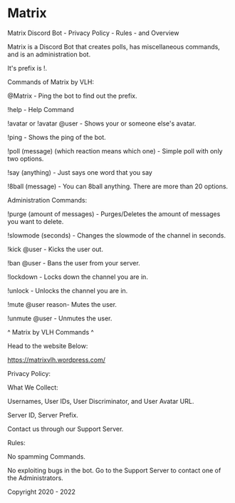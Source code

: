 # Matrix
Matrix Discord Bot - Privacy Policy - Rules - and Overview

Matrix is a Discord Bot that creates polls, has miscellaneous commands, and is an administration bot.

It's prefix is !.


Commands of Matrix by VLH:

@Matrix - Ping the bot to find out the prefix.

!help - Help Command

!avatar or !avatar @user - Shows your or someone else's avatar.

!ping - Shows the ping of the bot.

!poll (message) (which reaction means which one) - Simple poll with only two options.

!say (anything) - Just says one word that you say

!8ball (message) - You can 8ball anything. There are more than 20 options.

Administration Commands:

!purge (amount of messages) - Purges/Deletes the amount of messages you want to delete.

!slowmode (seconds) - Changes the slowmode of the channel in seconds.

!kick @user - Kicks the user out.

!ban @user - Bans the user from your server.

!lockdown - Locks down the channel you are in.

!unlock - Unlocks the channel you are in.

!mute @user reason- Mutes the user.

!unmute @user - Unmutes the user.


^ Matrix by VLH Commands ^

Head to the website Below:

https://matrixvlh.wordpress.com/


Privacy Policy:

What We Collect:

Usernames, User IDs, User Discriminator, and User Avatar URL.

Server ID, Server Prefix.

Contact us through our Support Server.

Rules:

No spamming Commands.

No exploiting bugs in the bot. Go to the Support Server to contact one of the Administrators.


Copyright 2020 - 2022
